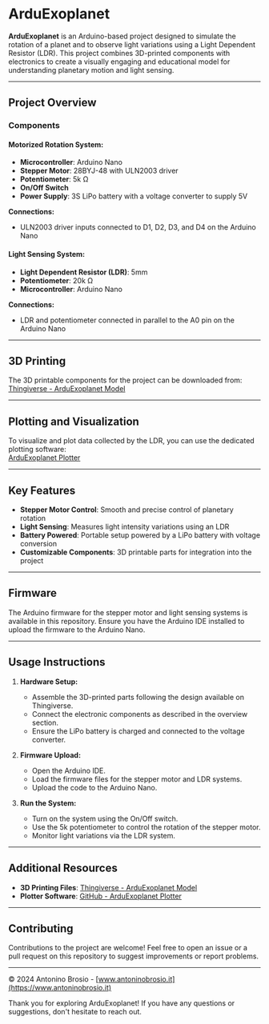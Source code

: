 # ArduExoplanet

**ArduExoplanet** is an Arduino-based project designed to simulate the rotation of a planet and to observe light variations using a Light Dependent Resistor (LDR). This project combines 3D-printed components with electronics to create a visually engaging and educational model for understanding planetary motion and light sensing.

---

## Project Overview

### Components

#### Motorized Rotation System:
- **Microcontroller**: Arduino Nano
- **Stepper Motor**: 28BYJ-48 with ULN2003 driver
- **Potentiometer**: 5k Ω
- **On/Off Switch**
- **Power Supply**: 3S LiPo battery with a voltage converter to supply 5V

**Connections:**
- ULN2003 driver inputs connected to D1, D2, D3, and D4 on the Arduino Nano

#### Light Sensing System:
- **Light Dependent Resistor (LDR)**: 5mm
- **Potentiometer**: 20k Ω
- **Microcontroller**: Arduino Nano

**Connections:**
- LDR and potentiometer connected in parallel to the A0 pin on the Arduino Nano

---

## 3D Printing
The 3D printable components for the project can be downloaded from:  
[Thingiverse - ArduExoplanet Model](https://www.thingiverse.com/thing:6888870)

---

## Plotting and Visualization
To visualize and plot data collected by the LDR, you can use the dedicated plotting software:  
[ArduExoplanet Plotter](https://github.com/abrosio/ArduExoplanet_Plotter)

---

## Key Features

- **Stepper Motor Control**: Smooth and precise control of planetary rotation
- **Light Sensing**: Measures light intensity variations using an LDR
- **Battery Powered**: Portable setup powered by a LiPo battery with voltage conversion
- **Customizable Components**: 3D printable parts for integration into the project

---

## Firmware
The Arduino firmware for the stepper motor and light sensing systems is available in this repository. Ensure you have the Arduino IDE installed to upload the firmware to the Arduino Nano.

---

## Usage Instructions

1. **Hardware Setup:**
   - Assemble the 3D-printed parts following the design available on Thingiverse.
   - Connect the electronic components as described in the overview section.
   - Ensure the LiPo battery is charged and connected to the voltage converter.

2. **Firmware Upload:**
   - Open the Arduino IDE.
   - Load the firmware files for the stepper motor and LDR systems.
   - Upload the code to the Arduino Nano.

3. **Run the System:**
   - Turn on the system using the On/Off switch.
   - Use the 5k potentiometer to control the rotation of the stepper motor.
   - Monitor light variations via the LDR system.

---

## Additional Resources

- **3D Printing Files**: [Thingiverse - ArduExoplanet Model](https://www.thingiverse.com/thing:6888870)
- **Plotter Software**: [GitHub - ArduExoplanet Plotter](https://github.com/abrosio/ArduExoplanet_Plotter)

---

## Contributing
Contributions to the project are welcome! Feel free to open an issue or a pull request on this repository to suggest improvements or report problems.

---

© 2024 Antonino Brosio - [www.antoninobrosio.it](https://www.antoninobrosio.it)

Thank you for exploring ArduExoplanet! If you have any questions or suggestions, don't hesitate to reach out.

